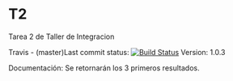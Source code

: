 # T2
Tarea 2 de Taller de Integracion

Travis - (master)Last commit status: [![Build Status](https://travis-ci.org/jtandrews/T2.svg?branch=master)](https://travis-ci.org/jtandrews/T2)
Version: 1.0.3

Documentación:
Se retornarán los 3 primeros resultados.
